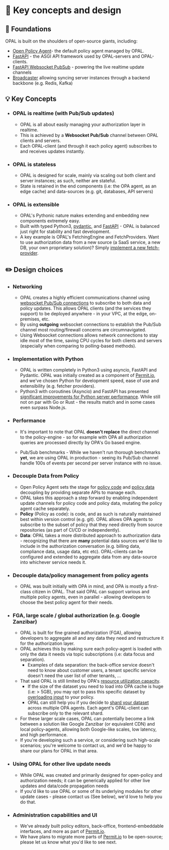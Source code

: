 # 🎨 Key concepts and design

## <a name="foundations"></a> 🗿 Foundations

OPAL is built on the shoulders of open-source giants, including:
- [Open Policy Agent](https://www.openpolicyagent.org/)- the default policy agent managed by OPAL.
- [FastAPI](https://github.com/tiangolo/fastapi) - the ASGI API framework used by OPAL-servers and OPAL-clients.
- [FastAPI Websocket PubSub](https://github.com/permitio/fastapi_websocket_pubsub) - powering the live realtime update channels
- [Broadcaster](https://pypi.org/project/broadcaster/) allowing syncing server instances through a backend backbone (e.g. Redis, Kafka)

## <a name="key-concepts"></a>💡 Key Concepts
- ### OPAL is realtime (with Pub/Sub updates)
    - OPAL is all about easily managing your authorization layer in realtime.
    - This is achieved by a **Websocket Pub/Sub** channel between OPAL clients and servers.
    - Each OPAL-client (and through it each policy agent) subscribes to and receives updates instantly.
- ### OPAL is stateless
    - OPAL is designed for scale, mainly via scaling out both client and server instances; as such, neither are stateful.
    - State is retained in the end components (i.e: the OPA agent, as an edge cache) and data-sources (e.g. git, databases, API servers)

- ### OPAL is extensible
    - OPAL's Pythonic nature makes extending and embedding new components extremely easy.
    - Built with typed Python3, [pydantic](https://github.com/samuelcolvin/pydantic), and [FastAPI](https://github.com/tiangolo/fastapi) - OPAL is balanced just right for stability and fast development.
    - A key example is OPAL's FetchingEngine and FetchProviders.
    Want to use authorization data from a new source (a SaaS service, a new DB, your own proprietary solution)? Simply [implement a new fetch-provider](docs/HOWTO/write_your_own_fetch_provider.md).

## <a name="design"></a> ✏️ Design choices

- ### Networking
    - OPAL creates a highly efficient communications channel using [websocket Pub/Sub connections](https://github.com/permitio/fastapi_websocket_pubsub) to subscribe to both data and policy updates. This allows OPAL clients (and the services they support) to be deployed anywhere - in your VPC, at the edge, on-premises, etc.
    - By using **outgoing** websocket connections to establish the Pub/Sub channel most routing/firewall concerns are circumnavigated.
    - Using Websocket connections allows network connections to stay idle most of the time, saving CPU cycles for both clients and servers (especially when comparing to polling-based methods).

- ### Implementation with Python
    - OPAL is written completely in Python3 using asyncio, FastAPI and Pydantic.
    OPAL was initially created as a component of [Permit.io](https://www.permit.io), and we've chosen Python for development speed, ease of use and extensibility (e.g. fetcher providers).
    - Python3 with coroutines (Asyncio) and FastAPI has presented [significant improvements for Python server performance](https://www.techempower.com/benchmarks/#section=test&runid=7464e520-0dc2-473d-bd34-dbdfd7e85911&hw=ph&test=composite&a=2&f=zik0zj-qmx0qn-zhwum7-zijx1b-z8kflr-zik0zj-zik0zj-zijunz-zik0zj-zik0zj-zik0zj-1kv). While still not on par with Go or Rust - the results match and in some cases even surpass Node.js.

- ### Performance
    - It's important to note that OPAL **doesn't replace** the direct channel to the policy-engine - so for example with OPA all authorization queries are processed directly by OPA's Go based engine.

    - Pub/Sub benchmarks - While we haven't run thorough benchmarks **yet**, we are using OPAL in production - seeing its Pub/Sub channel handle 100s of events per second per server instance with no issue.

- ### Decouple Data from Policy
    - Open Policy Agent sets the stage for [policy code](https://www.openpolicyagent.org/docs/latest/rest-api/#policy-api) and [policy data](https://www.openpolicyagent.org/docs/latest/rest-api/#data-api) decoupling by providing separate APIs to manage each.
    - OPAL takes this approach a step forward by enabling independent update channels for policy code and policy data, mutating the policy agent cache separately.
    - **Policy** (Policy as code): is code, and as such is naturally maintained best within version control (e.g. git). OPAL allows OPA agents to subscribe to the subset of policy that they need directly from source repositories (as part of CI/CD or independently).
    - **Data**: OPAL takes a more distributed approach to authorization data - recognizing that there are **many** potential data sources we'd like to include in the authorization conversation (e.g. billing data, compliance data, usage data, etc etc). OPAL-clients can be configured and extended to aggregate data from any data-source into whichever service needs it.

- ### Decouple data/policy management from policy agents
    - OPAL was built initially with OPA in mind, and OPA is mostly a first-class citizen in OPAL. That said OPAL can support various and multiple policy agents, even in parallel - allowing developers to choose the best policy agent for their needs.

- ### <a name="large-scale-fga"></a> FGA, large scale / global authorization (e.g. Google Zanzibar)
    - OPAL is built for fine grained authorization (FGA), allowing developers to aggregate all and any data they need and restructure it for the authorization layer.
    - OPAL achieves this by making sure each policy-agent is loaded with only the data it needs via topic subscriptions (i.e: data focus and separation).
        - Examples of data separation: the back-office service doesn't need to know about customer users, a tenant specific service doesn't need the user list of other tenants, ...
    - That said OPAL is still limited by OPA's [resource utilization capacity](https://www.openpolicyagent.org/docs/latest/policy-performance/#resource-utilization).
      - If the size of the dataset you need to load into OPA cache is huge (i.e: > 5GB), you may opt to pass this specific dataset by [overloading input](https://www.openpolicyagent.org/docs/latest/external-data/#option-2-overload-input) to your policy.
      - OPAL can still help you if you decide to [shard your dataset](https://en.wikipedia.org/wiki/Shard_(database_architecture)) across multiple OPA agents. Each agent's OPAL-client can subscribe only to the relevant shard.
    - For these larger scale cases, OPAL can potentially become a link between a solution like Google Zanzibar (or equivalent CDN) and local policy-agents, allowing both Google-like scales, low latency, and high performance.
    - If you're developing such a service, or considering such high-scale scenarios; you're welcome to contact us, and we'd be happy to share our plans for OPAL in that area.

- ### Using OPAL for other live update needs
    - While OPAL was created and primarily designed for open-policy and authorization needs; it can be generically applied for other live updates and data/code propagation needs
    - If you'd like to use OPAL or some of its underlying modules for other update cases - please contact us (See below), we'd love to help you do that.

- ### Administration capabilities and UI
    - We've already built policy editors, back-office, frontend-embeddable interfaces, and more as part of [Permit.io](https://permit.io).
    - We have plans to migrate more parts of [Permit.io](https://permit.io) to be open-source; please let us know what you'd like to see next.
